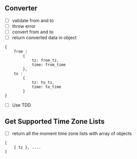 ## Converter

- [ ] validate from and to
- [ ] throw error
- [ ] convert from and to
- [ ] return converted data in object

```
{
    from :
        {
            tz: from_tz,
            time: from_time
        },
    to :
        {
            tz: to_tz,
            time: to_time
        }
}
```

- [ ] Use TDD

## Get Supported Time Zone Lists

- [ ] return all the moment time zone lists with array of objects

```
[
    { tz }, ....
]

```
